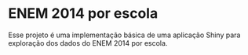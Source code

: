 ENEM 2014 por escola
====================

Esse projeto é uma implementação básica de uma aplicação Shiny para exploração dos dados do ENEM 2014 por escola.
